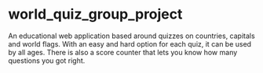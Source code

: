 # world_quiz_group_project
An educational web application based around quizzes on countries, capitals and world flags. With an easy and hard option for each quiz, it can be used by all ages. There is also a score counter that lets you know how many questions you got right.
